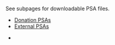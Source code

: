 See subpages for downloadable PSA files.

-   [Donation PSAs](https://wiki.wmfo.org/index.php?title=Staff_Info/Files_%2B_Media/PSAs/Donation_PSAs "Staff_Info/Files_+_Media/PSAs/Donation_PSAs")
-   [External PSAs](https://wiki.wmfo.org/index.php?title=Staff_Info/Files_%2B_Media/PSAs/External_PSAs "Staff_Info/Files_+_Media/PSAs/External_PSAs")

*
